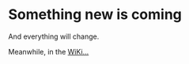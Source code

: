# Something new is coming
And everything will change.

Meanwhile, in the [WiKi...](https://github.com/entando/Entando/wiki)

